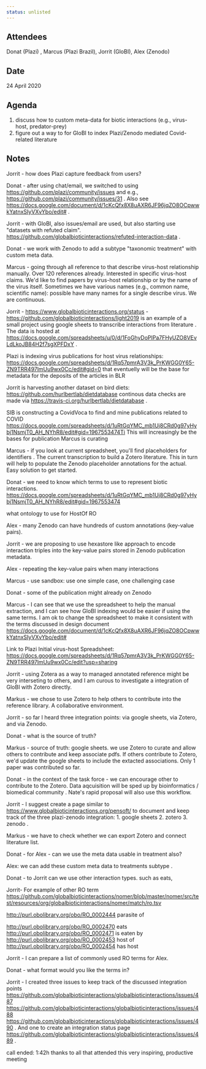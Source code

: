 ```yaml
---
status: unlisted
---
```


## Attendees
 Donat (Plazi) , Marcus (Plazi Brazil), Jorrit (GloBI), Alex (Zenodo)
 
##  Date
 24 April 2020
 
## Agenda
 1. discuss how to custom meta-data for biotic interactions (e.g., virus-host, predator-prey)
 2. figure out a way to for GloBI to index Plazi/Zenodo mediated Covid-related literature
 

## Notes
 
 Jorrit - how does Plazi capture feedback from users? 
 
 Donat - after using chat/email, we switched to using   https://github.com/plazi/community/issues and e.g.,  https://github.com/plazi/community/issues/31 . Also see https://docs.google.com/document/d/1cKcQfx8X8uAXR6JF96jqZO8OCpwwkYatnxSIyVXvYbo/edit# .
 
 Jorrit - with GloBI, also issues/email are used, but also starting use "datasets with refuted claim". https://github.com/globalbioticinteractions/refuted-interaction-data . 
 
 Donat - we work with Zenodo to add a subtype "taxonomic treatment" with custom meta data.
 
Marcus - going through all reference to that describe virus-host relationship manually. Over 120 references already. Interested in specific virus-host claims. We'd like to find papers by virus-host relationship or by the name of the virus itself. Sometimes we have various names (e.g., common name, scientific name): possible have many names for a single describe virus. We are continuous. 

Jorrit - https://www.globalbioticinteractions.org/status - https://github.com/globalbioticinteractions/light2019 is an example of a small project using google sheets to transcribe interactions from literature . The data is hosted at https://docs.google.com/spreadsheets/u/0/d/1FoGhyDoPlPa7FHyUZO8VEvLdLkoJB84H2f7sgXPFDxY . 
 
 Plazi is indexing virus publications for host virus relationships: https://docs.google.com/spreadsheets/d/1Rq57pmrA3V3k_PrKWGG0Y65-ZN9TRR497lmUu9wx0Cc/edit#gid=0
 that eventuelly will be the base for metadata for the deposits of the articles in BLR
 
 Jorrit is harvesting another dataset on bird diets: https://github.com/hurlbertlab/dietdatabase continous data checks are made via https://travis-ci.org/hurlbertlab/dietdatabase . 
 
 SIB is constructing a CovidVoca to find and mine publications related to COVID https://docs.google.com/spreadsheets/d/1uRtGqYMC_mb1Uj8CRd0g97yHybj1NsmjT0_AH_NYhR8/edit#gid=1967553474Ti
 This will increasingly be the bases for publication Marcus is curating
 
 Marcus - if you look at current spreadsheet, you'll find placeholders for identifiers . The current transcription to build a Zotero literature. This in turn will help to populate the Zenodo placeholder annotations for the actual. Easy solution to get started. 
 
 Donat - we need to know which terms to use to represent biotic interactions.  https://docs.google.com/spreadsheets/d/1uRtGqYMC_mb1Uj8CRd0g97yHybj1NsmjT0_AH_NYhR8/edit#gid=1967553474
 
 what ontology to use for HostOf RO
 
Alex - many Zenodo can have hundreds of custom annotations (key-value pairs). 
 
 Jorrit - we are proposing to use hexastore like approach to encode interaction triples into the key-value pairs stored in Zenodo publication metadata. 
 
 Alex - repeating the key-value pairs when many interactions 
 
Marcus -  use sandbox: use one simple case, one challenging case
 
 Donat - some of the publication might already on Zenodo
 
 Marcus - I can see that we use the spreadsheet to help the manual extraction, and I can see how GloBI indexing would be easier if using the same terms.  I am ok to change the spreadsheet to make it consistent with the terms discussed in design document https://docs.google.com/document/d/1cKcQfx8X8uAXR6JF96jqZO8OCpwwkYatnxSIyVXvYbo/edit#
 
 Link to Plazi Initial virus-host Spreadsheet: https://docs.google.com/spreadsheets/d/1Rq57pmrA3V3k_PrKWGG0Y65-ZN9TRR497lmUu9wx0Cc/edit?usp=sharing
 
Jorrit - using Zotera as a way to managed annotated reference might be very interseting to others, and I am curous to investigate a integration of GloBI with Zotero directly. 

Markus - we chose to use Zotero to help others to contribute into the reference library. A collaborative environment. 

Jorrit - so far I heard three integration points: via google sheets, via Zotero, and via Zenodo. 

Donat - what is the source of truth?

Markus - source of truth: google sheets. we use Zotero to curate and allow others to contribute and keep associate pdfs.  If others contribute to Zotero, we'd update the google sheets to include the extacted associations. Only 1 paper was contributed so far.

Donat - in the context of the task force - we can encourage other to contribute to the Zotero. Data aqcuisition will be sped up by bioinformatics / biomedical community . Nate's rapid proposal will also use this workflow.

Jorrit - I suggest create a page similar to  https://www.globalbioticinteractions.org/pensoft/  to document and keep track of the three plazi-zenodo integration: 1. google sheets 2. zotero 3. zenodo .

Markus - we have to check whether we can export Zotero and connect literature list. 

Donat - for Alex - can we use the meta data usable in treatment also?



Alex: we can add these custom meta data to treatments subtype . 

Donat - to Jorrit can we use other interaction types. such as eats, 

Jorrit- For example of other RO term https://github.com/globalbioticinteractions/nomer/blob/master/nomer/src/test/resources/org/globalbioticinteractions/nomer/match/ro.tsv 

http://purl.obolibrary.org/obo/RO_0002444              parasite of

http://purl.obolibrary.org/obo/RO_0002470              eats
http://purl.obolibrary.org/obo/RO_0002471              is eaten by
http://purl.obolibrary.org/obo/RO_0002453              host of
http://purl.obolibrary.org/obo/RO_0002454              has host

Jorrit - I can prepare a list of commonly used RO terms for Alex. 

Donat - what format would you like the terms in? 

 
 Jorrit -  I created three issues to keep track of the discussed integration points https://github.com/globalbioticinteractions/globalbioticinteractions/issues/487 https://github.com/globalbioticinteractions/globalbioticinteractions/issues/488 https://github.com/globalbioticinteractions/globalbioticinteractions/issues/490 . And one to create an integration status page https://github.com/globalbioticinteractions/globalbioticinteractions/issues/489 .
 
  call ended: 1:42h
  thanks to all that attended this very inspiring, productive meeting
  
 
 
